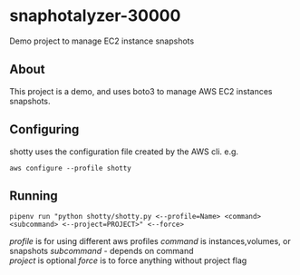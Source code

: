 # snaphotalyzer-30000

Demo project to manage EC2 instance snapshots

## About

This project is a demo, and uses boto3 to manage AWS EC2 instances snapshots.

## Configuring

shotty uses the configuration file created by the AWS cli. e.g.

`aws configure --profile shotty`

## Running 

`pipenv run "python shotty/shotty.py <--profile=Name> <command> <subcommand> <--project=PROJECT>" <--force>`

*profile* is for using different aws profiles
*command* is instances,volumes, or snapshots
*subcommand* - depends on command  
*project* is optional
*force* is to force anything without project flag